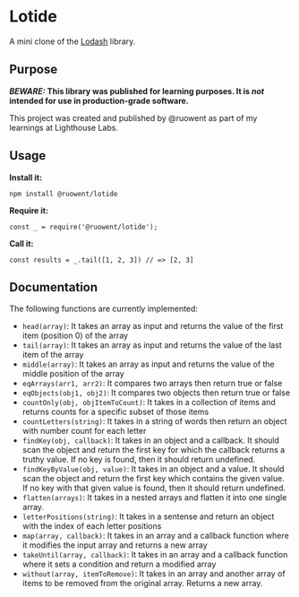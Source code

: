 # Lotide

A mini clone of the [Lodash](https://lodash.com) library.

## Purpose

**_BEWARE:_ This library was published for learning purposes. It is _not_ intended for use in production-grade software.**

This project was created and published by @ruowent as part of my learnings at Lighthouse Labs. 

## Usage

**Install it:**

`npm install @ruowent/lotide`

**Require it:**

`const _ = require('@ruowent/lotide');`

**Call it:**

`const results = _.tail([1, 2, 3]) // => [2, 3]`

## Documentation

The following functions are currently implemented:

* `head(array)`: It takes an array as input and returns the value of the first item (position 0) of the array
* `tail(array)`: It takes an array as input and returns the value of the last item of the array
* `middle(array)`: It takes an array as input and returns the value of the middle position of the array
* `eqArrays(arr1, arr2)`: It compares two arrays then return true or false
* `eqObjects(obj1, obj2)`: It compares two objects then return true or false
* `countOnly(obj, objItemToCount)`: It takes in a collection of items and returns counts for a specific subset of those items
* `countLetters(string)`: It takes in a string of words then return an object with number count for each letter
* `findKey(obj, callback)`: It takes in an object and a callback. It should scan the object and return the first key for which the callback returns a truthy value. If no key is found, then it should return undefined.
* `findKeyByValue(obj, value)`: It takes in an object and a value. It should scan the object and return the first key which contains the given value. If no key with that given value is found, then it should return undefined.
* `flatten(arrays)`: It takes in a nested arrays and flatten it into one single array.
* `letterPositions(string)`: It takes in a sentense and return an object with the index of each letter positions
* `map(array, callback)`: It takes in an array and a callback function where it modifies the input array and returns a new array
* `takeUntil(array, callback)`: It takes in an array and a callback function where it sets a condition and return a modified array
* `without(array, itemToRemove)`: It takes in an array and another array of items to be removed from the original array. Returns a new array.